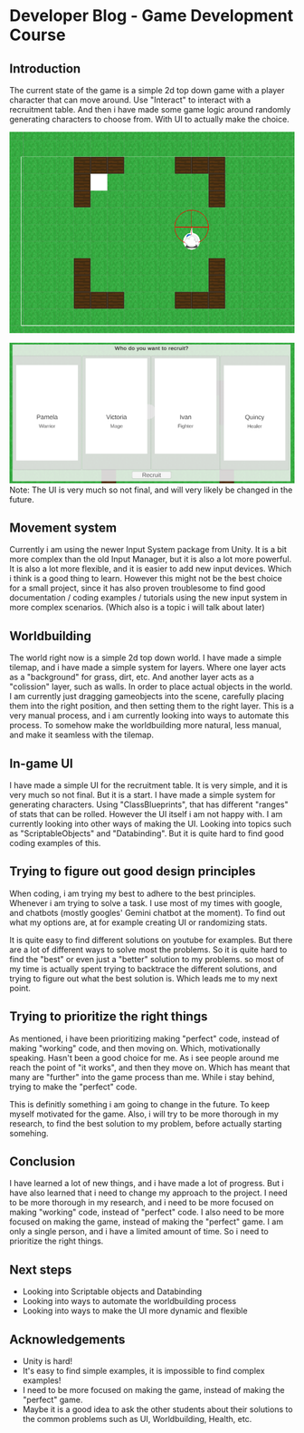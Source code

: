 # Developer Blog - Game Development Course

## Introduction

The current state of the game is a simple 2d top down game with a player character that can move around. Use "Interact" to interact with a recruitment table. And then i have made some game logic around randomly generating characters to choose from. With UI to actually make the choice.

![alt text](Images/db1_TavernPicture.png)

![alt text](Images/db1_RecruitmentPicture.png)
Note: The UI is very much so not final, and will very likely be changed in the future.

## Movement system

Currently i am using the newer Input System package from Unity. It is a bit more complex than the old Input Manager, but it is also a lot more powerful. It is also a lot more flexible, and it is easier to add new input devices. Which i think is a good thing to learn. However this might not be the best choice for a small project, since it has also proven troublesome to find good documentation / coding examples / tutorials using the new input system in more complex scenarios. (Which also is a topic i will talk about later)

## Worldbuilding

The world right now is a simple 2d top down world. I have made a simple tilemap, and i have made a simple system for layers. Where one layer acts as a "background" for grass, dirt, etc. And another layer acts as a "colission" layer, such as walls. In order to place actual objects in the world. I am currently just dragging gameobjects into the scene, carefully placing them into the right position, and then setting them to the right layer. This is a very manual process, and i am currently looking into ways to automate this process. To somehow make the worldbuilding more natural, less manual, and make it seamless with the tilemap.

## In-game UI

I have made a simple UI for the recruitment table. It is very simple, and it is very much so not final. But it is a start. I have made a simple system for generating characters. Using "ClassBlueprints", that has different "ranges" of stats that can be rolled. However the UI itself i am not happy with. I am currently looking into other ways of making the UI. Looking into topics such as "ScriptableObjects" and "Databinding". But it is quite hard to find good coding examples of this.

## Trying to figure out good design principles

When coding, i am trying my best to adhere to the best principles. Whenever i am trying to solve a task. I use most of my times with google, and chatbots (mostly googles' Gemini chatbot at the moment). To find out what my options are, at for example creating UI or randomizing stats.

It is quite easy to find different solutions on youtube for examples. But there are a lot of different ways to solve most the problems. So it is quite hard to find the "best" or even just a "better" solution to my problems. so most of my time is actually spent trying to backtrace the different solutions, and trying to figure out what the best solution is. Which leads me to my next point.

## Trying to prioritize the right things

As mentioned, i have been prioritizing making "perfect" code, instead of making "working" code, and then moving on. Which, motivationally speaking. Hasn't been a good choice for me. As i see people around me reach the point of "it works", and then they move on. Which has meant that many are "further" into the game process than me. While i stay behind, trying to make the "perfect" code.

This is definitly something i am going to change in the future. To keep myself motivated for the game. Also, i will try to be more thorough in my research, to find the best solution to my problem, before actually starting somehing.

## Conclusion

I have learned a lot of new things, and i have made a lot of progress. But i have also learned that i need to change my approach to the project. I need to be more thorough in my research, and i need to be more focused on making "working" code, instead of "perfect" code. I also need to be more focused on making the game, instead of making the "perfect" game. I am only a single person, and i have a limited amount of time. So i need to prioritize the right things.

## Next steps

- Looking into Scriptable objects and Databinding
- Looking into ways to automate the worldbuilding process
- Looking into ways to make the UI more dynamic and flexible

## Acknowledgements

- Unity is hard!
- It's easy to find simple examples, it is impossible to find complex examples!
- I need to be more focused on making the game, instead of making the "perfect" game.
- Maybe it is a good idea to ask the other students about their solutions to the common problems such as UI, Worldbuilding, Health, etc.
